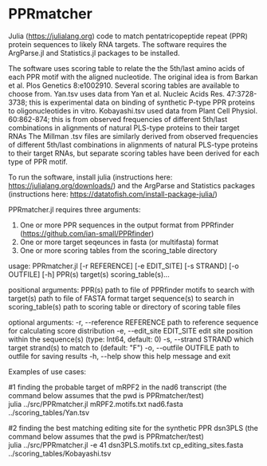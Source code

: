 # PPRmatcher
Julia (https://julialang.org) code to match pentatricopeptide repeat (PPR) protein sequences to likely RNA targets.
The software requires the ArgParse.jl and Statistics.jl packages to be installed.

The software uses scoring table to relate the the 5th/last amino acids of each PPR motif with the aligned nucleotide.
The original idea is from Barkan et al. Plos Genetics 8:e1002910. Several scoring tables are available to choose from.
Yan.tsv uses data from Yan et al. Nucleic Acids Res. 47:3728-3738; this is experimental data on binding of synthetic P-type PPR proteins to oligonucleotides in vitro.
Kobayashi.tsv used data from Plant Cell Physiol. 60:862-874; this is from observed frequencies of different 5th/last combinations in alignments of natural PLS-type proteins to their target RNAs
The Millman .tsv files are similarly derived from observed frequencies of different 5th/last combinations in alignments of natural PLS-type proteins to their target RNAs, but separate scoring tables have been derived for each type of PPR motif.

To run the software, install julia (instructions here: https://julialang.org/downloads/) and the ArgParse and Statistics packages (instructions here: https://datatofish.com/install-package-julia/)

PPRmatcher.jl requires three arguments:
1. One or more PPR sequences in the output format from PPRfinder (https://github.com/ian-small/PPRfinder)
2. One or more target seqeunces in fasta (or multifasta) format
3. One or more scoring tables from the scoring_table directory

usage: PPRmatcher.jl [-r REFERENCE] [-e EDIT_SITE] [-s STRAND]
                     [-o OUTFILE] [-h] PPR(s) target(s)
                     scoring_table(s)...

positional arguments:
  PPR(s)                path to file of PPRfinder motifs to search
                        with
  target(s)             path to file of FASTA format target
                        sequence(s) to search in
  scoring_table(s)      path to scoring table or directory of scoring
                        table files

optional arguments:
  -r, --reference REFERENCE
                        path to reference sequence for calculating
                        score distribution
  -e, --edit_site EDIT_SITE
                        edit site position within the sequence(s)
                        (type: Int64, default: 0)
  -s, --strand STRAND   which target strand(s) to match to (default:
                        "F")
  -o, --outfile OUTFILE
                        path to outfile for saving results
  -h, --help            show this help message and exit


Examples of use cases:

#1 finding the probable target of mRPF2 in the nad6 transcript (the command below assumes that the pwd is PPRmatcher/test)<br>
julia ../src/PPRmatcher.jl mRPF2.motifs.txt nad6.fasta ../scoring_tables/Yan.tsv

#2 finding the best matching editing site for the synthetic PPR dsn3PLS (the command below assumes that the pwd is PPRmatcher/test)<br>
julia ../src/PPRmatcher.jl -e 41 dsn3PLS.motifs.txt cp_editing_sites.fasta ../scoring_tables/Kobayashi.tsv
